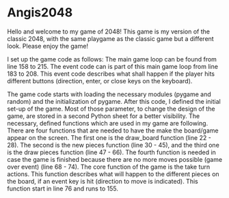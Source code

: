 # Angis2048

Hello and welcome to my game of 2048!
This game is my version of the classic 2048, with the same playgame as the classic game but
a different look.
Please enjoy the game!

I set up the game code as follows:
The main game loop can be found from line 158 to 215.
The event code can is part of this main game loop from line 183 to 208. This event code describes
what shall happen if the player hits different buttons (direction, enter,
or close keys on the keyboard).

The game code starts with loading the necessary modules (pygame and random) and the initialization
of pygame.
After this code, I defined the initial set-up of the game. Most of those parameter, to change the
design of the game, are stored in a second Python sheet for a better visibility.
The necessary, defined functions which are used in my game are following. There are four functions
that are needed to have the make the board/game appear on the screen. The first one is the
draw_board function (line 22 - 28). The second is the new pieces function (line 30 - 45), and the
third one is the draw pieces function (line 47 - 66). The fourth function is needed in case the
game is finished because there are no more moves possible (game over event) (line 68 - 74).
The core function of the game is the take turn actions. This function describes what will happen
to the different pieces on the board, if an event key is hit (direction to move is indicated). This
function start in line 76 and runs to 155.

